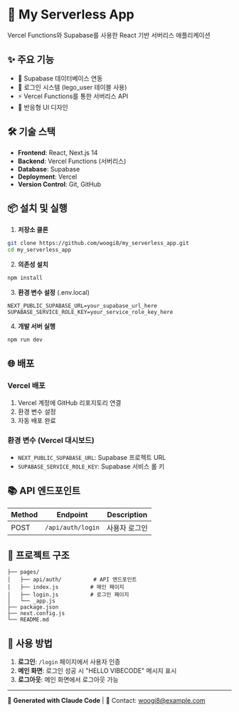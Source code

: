 # 🚀 My Serverless App

Vercel Functions와 Supabase를 사용한 React 기반 서버리스 애플리케이션

## ✨ 주요 기능
- 🔐 Supabase 데이터베이스 연동
- 👤 로그인 시스템 (lego_user 테이블 사용)  
- ⚡ Vercel Functions를 통한 서버리스 API
- 🎨 반응형 UI 디자인

## 🛠️ 기술 스택
- **Frontend**: React, Next.js 14
- **Backend**: Vercel Functions (서버리스)
- **Database**: Supabase
- **Deployment**: Vercel
- **Version Control**: Git, GitHub

## 📦 설치 및 실행

1. **저장소 클론**
```bash
git clone https://github.com/woogi8/my_serverless_app.git
cd my_serverless_app
```

2. **의존성 설치**
```bash
npm install
```

3. **환경 변수 설정** (.env.local)
```env
NEXT_PUBLIC_SUPABASE_URL=your_supabase_url_here
SUPABASE_SERVICE_ROLE_KEY=your_service_role_key_here
```

4. **개발 서버 실행**
```bash
npm run dev
```

## 🌐 배포

### Vercel 배포
1. Vercel 계정에 GitHub 리포지토리 연결
2. 환경 변수 설정
3. 자동 배포 완료

### 환경 변수 (Vercel 대시보드)
- `NEXT_PUBLIC_SUPABASE_URL`: Supabase 프로젝트 URL
- `SUPABASE_SERVICE_ROLE_KEY`: Supabase 서비스 롤 키

## 📚 API 엔드포인트

| Method | Endpoint | Description |
|--------|----------|-------------|
| POST | `/api/auth/login` | 사용자 로그인 |

## 🔧 프로젝트 구조

```
├── pages/
│   ├── api/auth/          # API 엔드포인트
│   ├── index.js          # 메인 페이지
│   ├── login.js          # 로그인 페이지
│   └── _app.js
├── package.json
├── next.config.js
└── README.md
```

## 📝 사용 방법

1. **로그인**: `/login` 페이지에서 사용자 인증
2. **메인 화면**: 로그인 성공 시 "HELLO VIBECODE" 메시지 표시
3. **로그아웃**: 메인 화면에서 로그아웃 가능

---

🤖 **Generated with Claude Code** | 📧 Contact: woogi8@example.com